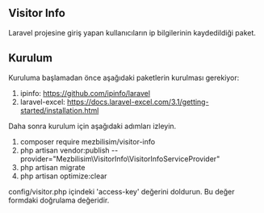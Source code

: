 ## Visitor Info

Laravel projesine giriş yapan kullanıcıların ip bilgilerinin kaydedildiği paket.

## Kurulum

Kuruluma başlamadan önce aşağıdaki paketlerin kurulması gerekiyor: 
1) ipinfo: https://github.com/ipinfo/laravel
2) laravel-excel: https://docs.laravel-excel.com/3.1/getting-started/installation.html


Daha sonra kurulum için aşağıdaki adımları izleyin.
1) composer require mezbilisim/visitor-info
2) php artisan vendor:publish --provider="Mezbilisim\VisitorInfo\VisitorInfoServiceProvider"
3) php artisan migrate
4) php artisan optimize:clear

config/visitor.php içindeki 'access-key' değerini doldurun. Bu değer formdaki doğrulama değeridir. 
